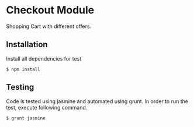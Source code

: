 # Checkout Module

Shopping Cart with different offers.

## Installation

Install all dependencies for test

    $ npm install

## Testing
Code is tested using jasmine and automated using grunt. In order to run the test, execute following command.

    $ grunt jasmine

